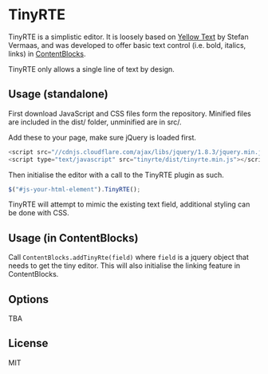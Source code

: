 # TinyRTE

TinyRTE is a simplistic editor. It is loosely based on [Yellow Text](stefanvermaas/yellow-text) by Stefan Vermaas, and was developed to offer basic text control (i.e. bold, italics, links) in [ContentBlocks](http://modmo.re/cb).
 
TinyRTE only allows a single line of text by design.

## Usage (standalone)

First download JavaScript and CSS files form the repository. Minified files are included in the dist/ folder, unminified are in src/. 

Add these to your page, make sure jQuery is loaded first. 

```javascript
<script src="//cdnjs.cloudflare.com/ajax/libs/jquery/1.8.3/jquery.min.js"></script> <!-- include jquery -->
<script type="text/javascript" src="tinyrte/dist/tinyrte.min.js"></script> <!-- include the texteditor script -->
```
Then initialise the editor with a call to the TinyRTE plugin as such. 

```javascript
$("#js-your-html-element").TinyRTE();
```

TinyRTE will attempt to mimic the existing text field, additional styling can be done with CSS.

## Usage (in ContentBlocks)

Call `ContentBlocks.addTinyRte(field)` where `field` is a jquery object that needs to get the tiny editor. This will also initialise the linking feature in ContentBlocks.


## Options

TBA

## License

MIT